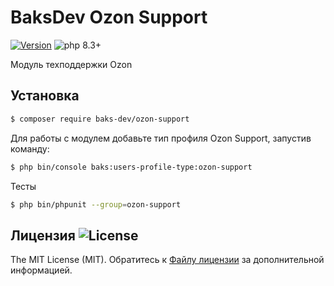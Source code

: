# BaksDev Ozon Support

[![Version](https://img.shields.io/badge/version-7.1.16-blue)](https://github.com/baks-dev/ozon-support/releases)
![php 8.3+](https://img.shields.io/badge/php-min%208.3-red.svg)

Модуль техподдержки Ozon

## Установка

``` bash
$ composer require baks-dev/ozon-support
```

Для работы с модулем добавьте тип профиля Ozon Support, запустив команду:

``` bash
$ php bin/console baks:users-profile-type:ozon-support
```

Тесты

``` bash
$ php bin/phpunit --group=ozon-support
```

## Лицензия ![License](https://img.shields.io/badge/MIT-green)

The MIT License (MIT). Обратитесь к [Файлу лицензии](LICENSE.md) за дополнительной информацией.

